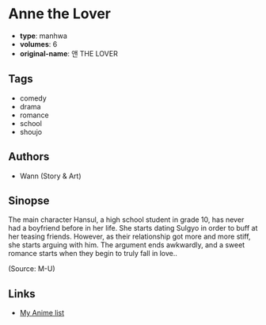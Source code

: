 # Anne the Lover

-   **type**: manhwa
-   **volumes**: 6
-   **original-name**: 앤 THE LOVER

## Tags

-   comedy
-   drama
-   romance
-   school
-   shoujo

## Authors

-   Wann (Story & Art)

## Sinopse

The main character Hansul, a high school student in grade 10, has never had a boyfriend before in her life. She starts dating Sulgyo in order to buff at her teasing friends. However, as their relationship got more and more stiff, she starts arguing with him. The argument ends awkwardly, and a sweet romance starts when they begin to truly fall in love..

(Source: M-U)

## Links

-   [My Anime list](https://myanimelist.net/manga/4943/Anne_the_Lover)
